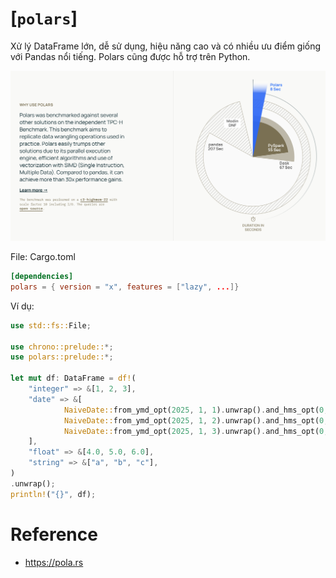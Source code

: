 # [`polars`]

Xử lý DataFrame lớn, dễ sử dụng, hiệu năng cao và có nhiều ưu điểm giống với Pandas nổi tiếng. Polars cũng được hỗ trợ trên Python.

![](./polars.png)

File: Cargo.toml

```toml
[dependencies]
polars = { version = "x", features = ["lazy", ...]}
```



Ví dụ:

```rust
use std::fs::File;

use chrono::prelude::*;
use polars::prelude::*;

let mut df: DataFrame = df!(
    "integer" => &[1, 2, 3],
    "date" => &[
            NaiveDate::from_ymd_opt(2025, 1, 1).unwrap().and_hms_opt(0, 0, 0).unwrap(),
            NaiveDate::from_ymd_opt(2025, 1, 2).unwrap().and_hms_opt(0, 0, 0).unwrap(),
            NaiveDate::from_ymd_opt(2025, 1, 3).unwrap().and_hms_opt(0, 0, 0).unwrap(),
    ],
    "float" => &[4.0, 5.0, 6.0],
    "string" => &["a", "b", "c"],
)
.unwrap();
println!("{}", df);
```


# Reference

- https://pola.rs
